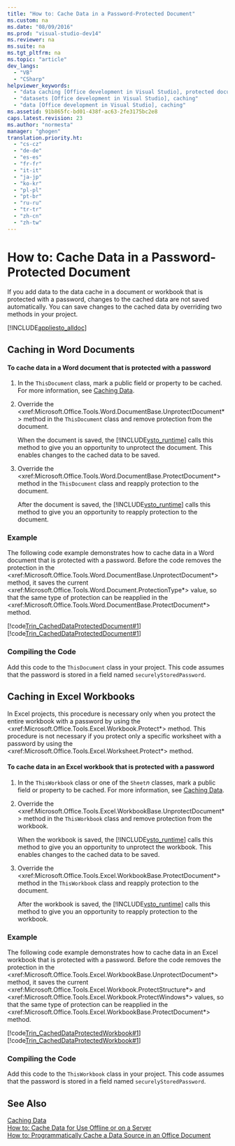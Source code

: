 ```yaml
---
title: "How to: Cache Data in a Password-Protected Document"
ms.custom: na
ms.date: "08/09/2016"
ms.prod: "visual-studio-dev14"
ms.reviewer: na
ms.suite: na
ms.tgt_pltfrm: na
ms.topic: "article"
dev_langs: 
  - "VB"
  - "CSharp"
helpviewer_keywords: 
  - "data caching [Office development in Visual Studio], protected documents"
  - "datasets [Office development in Visual Studio], caching"
  - "data [Office development in Visual Studio], caching"
ms.assetid: 91b865fc-bd01-438f-ac63-2fe3175bc2e8
caps.latest.revision: 23
ms.author: "normesta"
manager: "ghogen"
translation.priority.ht: 
  - "cs-cz"
  - "de-de"
  - "es-es"
  - "fr-fr"
  - "it-it"
  - "ja-jp"
  - "ko-kr"
  - "pl-pl"
  - "pt-br"
  - "ru-ru"
  - "tr-tr"
  - "zh-cn"
  - "zh-tw"
---
```

# How to: Cache Data in a Password-Protected Document
  If you add data to the data cache in a document or workbook that is protected with a password, changes to the cached data are not saved automatically. You can save changes to the cached data by overriding two methods in your project.  
  
 [!INCLUDE[appliesto_alldoc](../VS_officedev/includes/appliesto_alldoc_md.md)]  
  
## Caching in Word Documents  
  
#### To cache data in a Word document that is protected with a password  
  
1.  In the `ThisDocument` class, mark a public field or property to be cached. For more information, see [Caching Data](../VS_officedev/caching-data.md).  
  
2.  Override the \<xref:Microsoft.Office.Tools.Word.DocumentBase.UnprotectDocument*> method in the `ThisDocument` class and remove protection from the document.  
  
     When the document is saved, the [!INCLUDE[vsto_runtime](../VS_officedev/includes/vsto_runtime_md.md)] calls this method to give you an opportunity to unprotect the document. This enables changes to the cached data to be saved.  
  
3.  Override the \<xref:Microsoft.Office.Tools.Word.DocumentBase.ProtectDocument*> method in the `ThisDocument` class and reapply protection to the document.  
  
     After the document is saved, the [!INCLUDE[vsto_runtime](../VS_officedev/includes/vsto_runtime_md.md)] calls this method to give you an opportunity to reapply protection to the document.  
  
### Example  
 The following code example demonstrates how to cache data in a Word document that is protected with a password. Before the code removes the protection in the \<xref:Microsoft.Office.Tools.Word.DocumentBase.UnprotectDocument*> method, it saves the current \<xref:Microsoft.Office.Tools.Word.Document.ProtectionType*> value, so that the same type of protection can be reapplied in the \<xref:Microsoft.Office.Tools.Word.DocumentBase.ProtectDocument*> method.  
  
 [!code[Trin_CachedDataProtectedDocument#1](../VS_officedev/codesnippet/CSharp/how-to--cache-data-in-a-password-protected-document_1.cs)]
[!code[Trin_CachedDataProtectedDocument#1](../VS_officedev/codesnippet/VisualBasic/how-to--cache-data-in-a-password-protected-document_1.vb)]  
  
### Compiling the Code  
 Add this code to the `ThisDocument` class in your project. This code assumes that the password is stored in a field named `securelyStoredPassword`.  
  
## Caching in Excel Workbooks  
 In Excel projects, this procedure is necessary only when you protect the entire workbook with a password by using the \<xref:Microsoft.Office.Tools.Excel.Workbook.Protect*> method. This procedure is not necessary if you protect only a specific worksheet with a password by using the \<xref:Microsoft.Office.Tools.Excel.Worksheet.Protect*> method.  
  
#### To cache data in an Excel workbook that is protected with a password  
  
1.  In the `ThisWorkbook` class or one of the `Sheet`*n* classes, mark a public field or property to be cached. For more information, see [Caching Data](../VS_officedev/caching-data.md).  
  
2.  Override the \<xref:Microsoft.Office.Tools.Excel.WorkbookBase.UnprotectDocument*> method in the `ThisWorkbook` class and remove protection from the workbook.  
  
     When the workbook is saved, the [!INCLUDE[vsto_runtime](../VS_officedev/includes/vsto_runtime_md.md)] calls this method to give you an opportunity to unprotect the workbook. This enables changes to the cached data to be saved.  
  
3.  Override the \<xref:Microsoft.Office.Tools.Excel.WorkbookBase.ProtectDocument*> method in the `ThisWorkbook` class and reapply protection to the document.  
  
     After the workbook is saved, the [!INCLUDE[vsto_runtime](../VS_officedev/includes/vsto_runtime_md.md)] calls this method to give you an opportunity to reapply protection to the workbook.  
  
### Example  
 The following code example demonstrates how to cache data in an Excel workbook that is protected with a password. Before the code removes the protection in the \<xref:Microsoft.Office.Tools.Excel.WorkbookBase.UnprotectDocument*> method, it saves the current \<xref:Microsoft.Office.Tools.Excel.Workbook.ProtectStructure*> and \<xref:Microsoft.Office.Tools.Excel.Workbook.ProtectWindows*> values, so that the same type of protection can be reapplied in the \<xref:Microsoft.Office.Tools.Excel.WorkbookBase.ProtectDocument*> method.  
  
 [!code[Trin_CachedDataProtectedWorkbook#1](../VS_officedev/codesnippet/VisualBasic/how-to--cache-data-in-a-password-protected-document_2.vb)]
[!code[Trin_CachedDataProtectedWorkbook#1](../VS_officedev/codesnippet/CSharp/how-to--cache-data-in-a-password-protected-document_2.cs)]  
  
### Compiling the Code  
 Add this code to the `ThisWorkbook` class in your project. This code assumes that the password is stored in a field named `securelyStoredPassword`.  
  
## See Also  
 [Caching Data](../VS_officedev/caching-data.md)   
 [How to: Cache Data for Use Offline or on a Server](../VS_officedev/how-to--cache-data-for-use-offline-or-on-a-server.md)   
 [How to: Programmatically Cache a Data Source in an Office Document](../VS_officedev/how-to--programmatically-cache-a-data-source-in-an-office-document.md)  
  
  